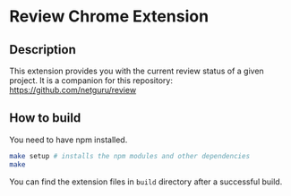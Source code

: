 Review Chrome Extension
=====

Description
-----

This extension provides you with the current review status of a given project.
It is a companion for this repository: https://github.com/netguru/review

How to build
-----

You need to have npm installed.

```sh
make setup # installs the npm modules and other dependencies
make
```

You can find the extension files in `build` directory after a successful build.
